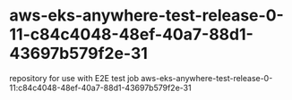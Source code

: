 # aws-eks-anywhere-test-release-0-11-c84c4048-48ef-40a7-88d1-43697b579f2e-31
repository for use with E2E test job aws-eks-anywhere-test-release-0-11:c84c4048-48ef-40a7-88d1-43697b579f2e-31
